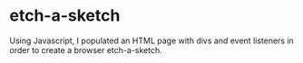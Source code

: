 # etch-a-sketch

Using Javascript, I populated an HTML page with divs and event listeners in order to create a browser etch-a-sketch.
